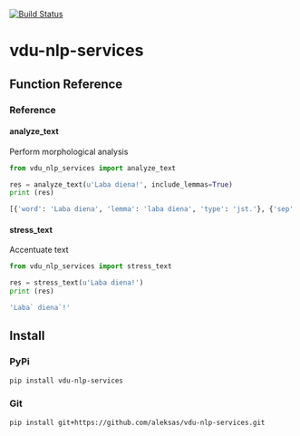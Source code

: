 [![Build Status](https://travis-ci.org/aleksas/vdu-nlp-services.svg?branch=master)](https://travis-ci.org/aleksas/vdu-nlp-services)

# vdu-nlp-services

## Function Reference

### Reference

#### analyze_text

Perform morphological analysis

```python
from vdu_nlp_services import analyze_text

res = analyze_text(u'Laba diena!', include_lemmas=True)
print (res)
```
```sh
[{'word': 'Laba diena', 'lemma': 'laba diena', 'type': 'jst.'}, {'sep': '!'}, {'p': None}]
```
#### stress_text

Accentuate text

```python
from vdu_nlp_services import stress_text

res = stress_text(u'Laba diena!')
print (res)
```
```sh
'Laba` diena`!'
```

## Install

### PyPi
```bash
pip install vdu-nlp-services
```
### Git
```bash
pip install git+https://github.com/aleksas/vdu-nlp-services.git
```
